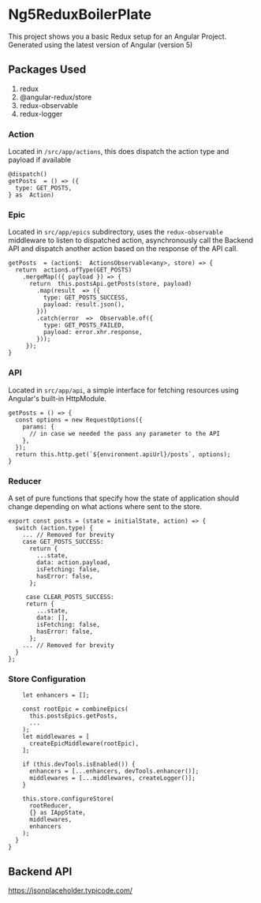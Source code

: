 
# Ng5ReduxBoilerPlate

This project shows you a basic Redux setup for an Angular Project. Generated using the latest version of Angular (version 5)

## Packages Used

1. redux
2. @angular-redux/store
3. redux-observable
4. redux-logger

### Action
Located in `/src/app/actions`, this does dispatch the action type and payload if available
```
@dispatch()
getPosts  = () => ({
  type: GET_POSTS,
} as  Action)
```
### Epic
Located in `src/app/epics` subdirectory, uses the `redux-observable` middleware to listen to dispatched action, asynchronously call the Backend API and dispatch another action based on the response of the API call.
```
getPosts  = (action$:  ActionsObservable<any>, store) => {
  return  action$.ofType(GET_POSTS)
    .mergeMap(({ payload }) => {
      return  this.postsApi.getPosts(store, payload)
        .map(result  => ({
          type: GET_POSTS_SUCCESS,
          payload: result.json(),
        }))
        .catch(error  =>  Observable.of({
          type: GET_POSTS_FAILED,
          payload: error.xhr.response,
        }));
     });
}
```
### API
Located in `src/app/api`, a simple interface for fetching resources using Angular's built-in HttpModule.
```
getPosts = () => {
  const options = new RequestOptions({
    params: {
      // in case we needed the pass any parameter to the API
    },
  });
  return this.http.get(`${environment.apiUrl}/posts`, options);
}
```
### Reducer
A set of pure functions that specify how the state of application should change depending on what actions where sent to the store.
```
export const posts = (state = initialState, action) => {
  switch (action.type) {
    ... // Removed for brevity
    case GET_POSTS_SUCCESS:
      return {
        ...state,
        data: action.payload,
        isFetching: false,
        hasError: false,
      };

     case CLEAR_POSTS_SUCCESS:
     return {
        ...state,
        data: [],
        isFetching: false,
        hasError: false,
      };
    ... // Removed for brevity
  }
};
```
### Store Configuration
```
    let enhancers = [];

    const rootEpic = combineEpics(
      this.postsEpics.getPosts,
	  ...
    );
    let middlewares = [
      createEpicMiddleware(rootEpic),
    ];

    if (this.devTools.isEnabled()) {
      enhancers = [...enhancers, devTools.enhancer()];
      middlewares = [...middlewares, createLogger()];
    }

    this.store.configureStore(
      rootReducer,
      {} as IAppState,
      middlewares,
      enhancers
    );
  }
}
```

## Backend API
https://jsonplaceholder.typicode.com/